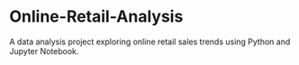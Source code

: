 # Online-Retail-Analysis
A data analysis project exploring online retail sales trends using Python and Jupyter Notebook.
